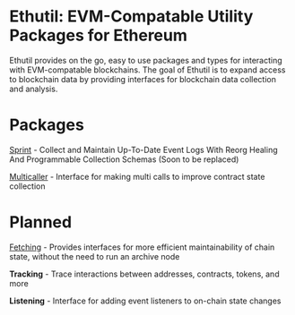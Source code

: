 # Ethutil: EVM-Compatable Utility Packages for Ethereum
Ethutil provides on the go, easy to use packages and types for interacting with EVM-compatable blockchains. The goal of Ethutil is to expand access to blockchain data by providing interfaces for blockchain data collection and analysis. 

# Packages

[Sprint](https://github.com/Tjudice/ethutil/tree/master/sprint) - Collect and Maintain Up-To-Date Event Logs With Reorg Healing And Programmable Collection Schemas (Soon to be replaced)

[Multicaller](https://github.com/Tjudice/ethutil/tree/master/multicaller) - Interface for making multi calls to improve contract state collection

# Planned
[Fetching](https://github.com/Tjudice/ethutil/tree/master/fetching) - Provides interfaces for more efficient maintainability of chain state, without the need to run an archive node 

**Tracking** - Trace interactions between addresses, contracts, tokens, and more

**Listening** - Interface for adding event listeners to on-chain state changes


